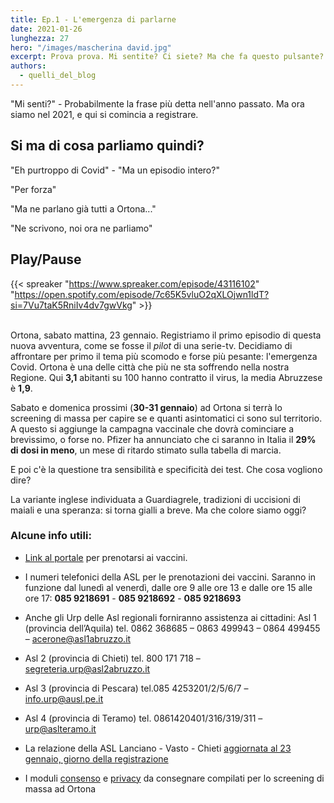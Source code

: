 ```yaml
---
title: Ep.1 - L'emergenza di parlarne
date: 2021-01-26
lunghezza: 27
hero: "/images/mascherina david.jpg"
excerpt: Prova prova. Mi sentite? Ci siete? Ma che fa questo pulsante? Ah ora mi sentite! Ok.
authors:
  - quelli_del_blog
---
```


"Mi senti?" - Probabilmente la frase più detta nell'anno passato. Ma ora siamo nel 2021, e qui si comincia a registrare.

<!--more-->

## Si ma di cosa parliamo quindi?

"Eh purtroppo di Covid" - "Ma un episodio intero?"

"Per forza"

"Ma ne parlano già tutti a Ortona..."

"Ne scrivono, noi ora ne parliamo"

## Play/Pause

{{< spreaker "https://www.spreaker.com/episode/43116102" "https://open.spotify.com/episode/7c65K5vluO2qXLOjwn1ldT?si=7Vu7taK5RniIv4dv7gwVkg" >}}

\
Ortona, sabato mattina, 23 gennaio. Registriamo il primo episodio di questa nuova avventura, come se fosse il _pilot_ di una serie-tv. Decidiamo di affrontare per primo il tema più scomodo e forse più pesante: l'emergenza Covid. Ortona è una delle città che più ne sta soffrendo nella nostra Regione. Qui **3,1** abitanti su 100 hanno contratto il virus, la media Abruzzese è **1,9**.

Sabato e domenica prossimi (**30-31 gennaio**) ad Ortona si terrà lo screening di massa per capire se e quanti asintomatici ci sono sul territorio. A questo si aggiunge la campagna vaccinale che dovrà cominciare a brevissimo, o forse no. Pfizer ha annunciato che ci saranno in Italia il **29% di dosi in meno**, un mese di ritardo stimato sulla tabella di marcia.

E poi c'è la questione tra sensibilità e specificità dei test. Che cosa vogliono dire?

La variante inglese individuata a Guardiagrele, tradizioni di uccisioni di maiali
e una speranza: si torna gialli a breve. Ma che colore siamo oggi?

### Alcune info utili:

- [Link al portale](https://sanitaonline.regione.abruzzo.it/portaleservizi/#/portaleservizisanitari/dettagliovaccini) per prenotarsi ai vaccini.


- I numeri telefonici della ASL per le prenotazioni dei vaccini. Saranno in funzione dal lunedì al venerdì, dalle ore 9 alle ore 13 e dalle ore 15 alle ore 17: **085 9218691** - **085 9218692** - **085 9218693**

- Anche gli Urp delle Asl regionali forniranno assistenza ai cittadini:
  Asl 1 (provincia dell’Aquila) tel. 0862 368685 – 0863 499943 – 0864 499455 – acerone@asl1abruzzo.it
- Asl 2 (provincia di Chieti) tel. 800 171 718 – segreteria.urp@asl2abruzzo.it
- Asl 3 (provincia di Pescara) tel.085 4253201/2/5/6/7 – info.urp@ausl.pe.it
- Asl 4 (provincia di Teramo) tel. 0861420401/316/319/311 – urp@aslteramo.it

- La relazione della ASL Lanciano - Vasto - Chieti [aggiornata al 23 gennaio, giorno della registrazione](http://lnx.asl2abruzzo.it/asl/attachments/article/575/210123-asl2abruzzo_covid19_relazione-settimanale.pdf)

- I moduli [consenso](https://www.comuneortona.ch.it/spider/files/ad2882f6-0c59-424f-9dd3-c7f878f6f16e/MODULO%20CONSENSO.pdf) e [privacy](https://www.comuneortona.ch.it/spider/files/3c323c73-66b3-4173-aafb-a834a01e1147/INFORMATIVA%20TRATTAMENTO%20DATI.pdf) da consegnare compilati per lo screening di massa ad Ortona
